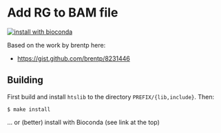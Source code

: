 # Add RG to BAM file

[![install with bioconda](https://img.shields.io/badge/install%20with-bioconda-brightgreen.svg?style=flat-square)](http://bioconda.github.io/recipes/addrg/README.html)

Based on the work by brentp here:

- https://gist.github.com/brentp/8231446

## Building

First build and install `htslib` to the directory `PREFIX/{lib,include}`.
Then:

```
$ make install
```

... or (better) install with Bioconda (see link at the top)
